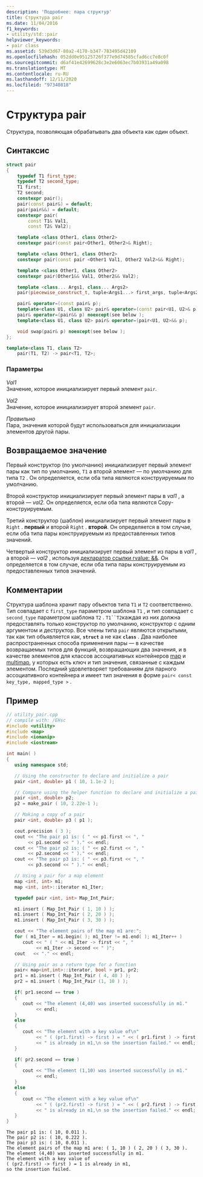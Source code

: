 ```yaml
---
description: 'Подробнее: пара структур'
title: Структура pair
ms.date: 11/04/2016
f1_keywords:
- utility/std::pair
helpviewer_keywords:
- pair class
ms.assetid: 539d3d67-80a2-4170-b347-783495d42109
ms.openlocfilehash: 052dd0e95125726f377e9d74585cfad6cc7e8c0f
ms.sourcegitcommit: d6af41e42699628c3e2e6063ec7b03931a49a098
ms.translationtype: MT
ms.contentlocale: ru-RU
ms.lasthandoff: 12/11/2020
ms.locfileid: "97340818"
---
```

# <a name="pair-structure"></a>Структура pair

Структура, позволяющая обрабатывать два объекта как один объект.

## <a name="syntax"></a>Синтаксис

```cpp
struct pair
{
    typedef T1 first_type;
    typedef T2 second_type;
    T1 first;
    T2 second;
    constexpr pair();
    pair(const pair&) = default;
    pair(pair&&) = default;
    constexpr pair(
        const T1& Val1,
        const T2& Val2);

    template <class Other1, class Other2>
    constexpr pair(const pair<Other1, Other2>& Right);

    template <class Other1, class Other2>
    constexpr pair(const pair <Other1 Val1, Other2 Val2>&& Right);

    template <class Other1, class Other2>
    constexpr pair(Other1&& Val1, Other2&& Val2);

    template <class... Args1, class... Args2>
    pair(piecewise_construct_t, tuple<Args1...> first_args, tuple<Args2...> second_args);

    pair& operator=(const pair& p);
    template<class U1, class U2> pair& operator=(const pair<U1, U2>& p);
    pair& operator=(pair&& p) noexcept(see below );
    template<class U1, class U2> pair& operator=(pair<U1, U2>&& p);

    void swap(pair& p) noexcept(see below );
};

template<class T1, class T2>
    pair(T1, T2) -> pair<T1, T2>;
```

### <a name="parameters"></a>Параметры

*Val1*\
Значение, которое инициализирует первый элемент `pair`.

*Val2*\
Значение, которое инициализирует второй элемент `pair`.

*Правильно*\
Пара, значения которой будут использоваться для инициализации элементов другой пары.

## <a name="return-value"></a>Возвращаемое значение

Первый конструктор (по умолчанию) инициализирует первый элемент пары как тип по умолчанию, `T1` а второй элемент — по умолчанию для типа `T2` .  Он определяется, если оба типа являются конструируемым по умолчанию.

Второй конструктор инициализирует первый элемент пары в *val1* , а второй — *val2.*  Он определяется, если оба типа являются Copy-конструируемым.

Третий конструктор (шаблон) инициализирует первый элемент пары в `Right` . **первый** и второй `Right` . **второй**.  Он определяется в том случае, если оба типа пары конструируемым из предоставленных типов значений.

Четвертый конструктор инициализирует первый элемент из пары в *val1* , а второй — *val2* , используя [декларатор ссылки rvalue:  &&](../cpp/rvalue-reference-declarator-amp-amp.md).  Он определяется в том случае, если оба типа пары конструируемым из предоставленных типов значений.

## <a name="remarks"></a>Комментарии

Структура шаблона хранит пару объектов типа `T1` и `T2` соответственно. Тип совпадает с `first_type` параметром шаблона `T1` , и тип совпадает с `second_type` параметром шаблона `T2` . `T1``T2`каждая из них должна предоставлять только конструктор по умолчанию, конструктор с одним аргументом и деструктор. Все члены типа `pair` являются открытыми, так как тип объявляется как, **`struct`** а не как **`class`** . Два наиболее распространенных способа применения пары — в качестве возвращаемых типов для функций, возвращающих два значения, и в качестве элементов для классов ассоциативных контейнеров [map](../standard-library/map-class.md) и [multimap](../standard-library/multimap-class.md), у которых есть ключ и тип значения, связанные с каждым элементом. Последний удовлетворяет требованиям для парного ассоциативного контейнера и имеет тип значения в форме `pair< const key_type, mapped_type >` .

## <a name="example"></a>Пример

```cpp
// utility_pair.cpp
// compile with: /EHsc
#include <utility>
#include <map>
#include <iomanip>
#include <iostream>

int main( )
{
   using namespace std;

   // Using the constructor to declare and initialize a pair
   pair <int, double> p1 ( 10, 1.1e-2 );

   // Compare using the helper function to declare and initialize a pair
   pair <int, double> p2;
   p2 = make_pair ( 10, 2.22e-1 );

   // Making a copy of a pair
   pair <int, double> p3 ( p1 );

   cout.precision ( 3 );
   cout << "The pair p1 is: ( " << p1.first << ", "
        << p1.second << " )." << endl;
   cout << "The pair p2 is: ( " << p2.first << ", "
        << p2.second << " )." << endl;
   cout << "The pair p3 is: ( " << p3.first << ", "
        << p3.second << " )." << endl;

   // Using a pair for a map element
   map <int, int> m1;
   map <int, int>::iterator m1_Iter;

   typedef pair <int, int> Map_Int_Pair;

   m1.insert ( Map_Int_Pair ( 1, 10 ) );
   m1.insert ( Map_Int_Pair ( 2, 20 ) );
   m1.insert ( Map_Int_Pair ( 3, 30 ) );

   cout << "The element pairs of the map m1 are:";
   for ( m1_Iter = m1.begin( ); m1_Iter != m1.end( ); m1_Iter++ )
      cout << " ( " << m1_Iter -> first << ", "
           << m1_Iter -> second << " )";
   cout   << "." << endl;

   // Using pair as a return type for a function
   pair< map<int,int>::iterator, bool > pr1, pr2;
   pr1 = m1.insert ( Map_Int_Pair ( 4, 40 ) );
   pr2 = m1.insert ( Map_Int_Pair (1, 10 ) );

   if( pr1.second == true )
   {
      cout << "The element (4,40) was inserted successfully in m1."
           << endl;
   }
   else
   {
      cout << "The element with a key value of\n"
           << " ( (pr1.first) -> first ) = " << ( pr1.first ) -> first
           << " is already in m1,\n so the insertion failed." << endl;
   }

   if( pr2.second == true )
   {
      cout << "The element (1,10) was inserted successfully in m1."
           << endl;
   }
   else
   {
      cout << "The element with a key value of\n"
           << " ( (pr2.first) -> first ) = " << ( pr2.first ) -> first
           << " is already in m1,\n so the insertion failed." << endl;
   }
}
```

```Output
The pair p1 is: ( 10, 0.011 ).
The pair p2 is: ( 10, 0.222 ).
The pair p3 is: ( 10, 0.011 ).
The element pairs of the map m1 are: ( 1, 10 ) ( 2, 20 ) ( 3, 30 ).
The element (4,40) was inserted successfully in m1.
The element with a key value of
( (pr2.first) -> first ) = 1 is already in m1,
so the insertion failed.
```
